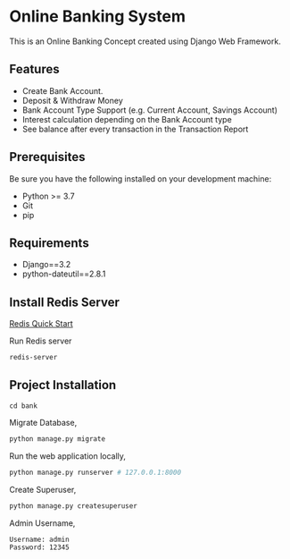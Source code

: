 # Online Banking System

This is an Online Banking Concept created using Django Web Framework.


## Features

* Create Bank Account.
* Deposit & Withdraw Money
* Bank Account Type Support (e.g. Current Account, Savings Account)
* Interest calculation depending on the Bank Account type
* See balance after every transaction in the Transaction Report


## Prerequisites

Be sure you have the following installed on your development machine:

+ Python >= 3.7
+ Git
+ pip

## Requirements

+ Django==3.2
+ python-dateutil==2.8.1

## Install Redis Server

[Redis Quick Start](https://redis.io/topics/quickstart)

Run Redis server
```bash
redis-server
```

## Project Installation
```
cd bank
```
Migrate Database,
```bash
python manage.py migrate
```

Run the web application locally,
```bash
python manage.py runserver # 127.0.0.1:8000
```

Create Superuser,
```bash
python manage.py createsuperuser
```

Admin Username,
```bash
Username: admin
Password: 12345
```
